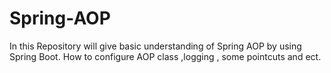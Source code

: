 # Spring-AOP
In this Repository will give basic understanding of Spring AOP  by using Spring Boot. How to configure AOP class ,logging , some pointcuts and ect.
